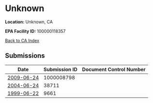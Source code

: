 # Unknown

**Location:** Unknown, CA

**EPA Facility ID:** 100000118357

[Back to CA Index](../../index.md)

## Submissions

| Date | Submission ID | Document Control Number |
|------|--------------|-------------------------|
| [2009-06-24](submissions/1000008798.md) | 1000008798 |  |
| [2004-06-24](submissions/38711.md) | 38711 |  |
| [1999-06-22](submissions/9661.md) | 9661 |  |
